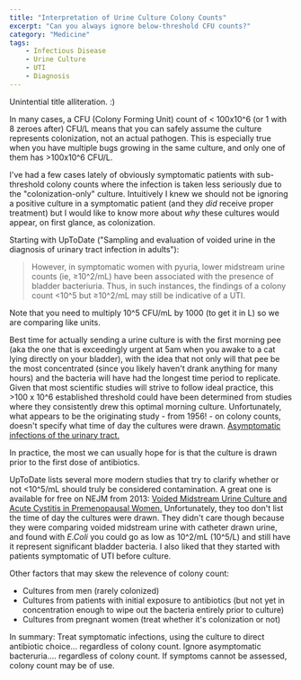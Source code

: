 ```yaml
---
title: "Interpretation of Urine Culture Colony Counts"
excerpt: "Can you always ignore below-threshold CFU counts?"
category: "Medicine"
tags:
    - Infectious Disease
    - Urine Culture
    - UTI
    - Diagnosis
---
```


Unintential title alliteration. :)

In many cases, a CFU (Colony Forming Unit) count of < 100x10^6 (or 1 with 8
zeroes after) CFU/L means that you can safely assume the culture represents
colonization, not an actual pathogen. This is especially true when you have
multiple bugs growing in the same culture, and only one of them has >100x10^6
CFU/L.

I've had a few cases lately of obviously symptomatic patients with
sub-threshold colony counts where the infection is taken less seriously due to
the "colonization-only" culture. Intuitively I knew we should not be ignoring
a positive culture in a symptomatic patient (and they _did_ receive proper
treatment) but I would like to know more about _why_ these cultures would
appear, on first glance, as colonization.

Starting with UpToDate ("Sampling and evaluation of voided urine in the
diagnosis of urinary tract infection in adults"):

> However, in symptomatic women with pyuria, lower midstream urine counts (ie, ≥10^2/mL) have been associated with the presence of bladder bacteriuria. Thus, in such instances, the findings of a colony count <10^5 but ≥10^2/mL may still be indicative of a UTI. 

Note that you need to multiply 10^5 CFU/mL by 1000 (to get it in L) so we are
comparing like units.

Best time for actually sending a urine culture is with the first morning pee
(aka the one that is exceedingly urgent at 5am when you awake to a cat lying
directly on your bladder), with the idea that not only will that pee be the
most concentrated (since you likely haven't drank anything for many hours) and
the bacteria will have had the longest time period to replicate. Given that
most scientific studies will strive to follow ideal practice, this >100 x 10^6
established threshold could have been determined from studies where they
consistently drew this optimal morning culture. Unfortunately, what appears to
be the originating study - from 1956! - on colony counts, doesn't specify what
time of day the cultures were drawn. [Asymptomatic infections of the urinary tract.](http://www.ncbi.nlm.nih.gov/pubmed?term=13380946)

In practice, the most we can usually hope for is that the culture is drawn
prior to the first dose of antibiotics. 

UpToDate lists several more modern studies that try to clarify whether or not
<10^5/mL should truly be considered contamination. A great one is available for
free on NEJM from 2013: [Voided Midstream Urine Culture and Acute Cystitis in Premenopausal Women.](http://www.nejm.org/doi/full/10.1056/NEJMoa1302186#t=abstract)
Unfortunately, they too don't list the time of day the cultures were drawn.
They didn't care though because they were comparing voided midstream urine with
catheter drawn urine, and found with _E.Coli_ you could go as low as 10^2/mL
(10^5/L) and still have it represent significant bladder bacteria. I also liked
that they started with patients symptomatic of UTI before culture.

Other factors that may skew the relevence of colony count: 

- Cultures from men (rarely colonized)
- Cultures from patients with initial exposure to antibiotics (but not yet in
    concentration enough to wipe out the bacteria entirely prior to culture)
- Cultures from pregnant women (treat whether it's colonization or not)

In summary: Treat symptomatic infections, using the culture to direct antibiotic
choice... regardless of colony count. Ignore asymptomatic bacteruria....
regardless of colony count. If symptoms cannot be assessed, colony count may be
of use. 



